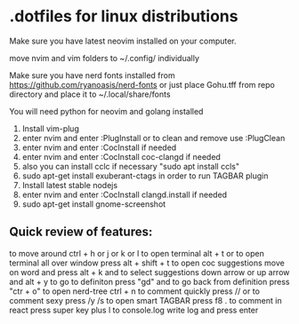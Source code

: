 # .dotfiles for linux distributions

Make sure you have latest neovim installed on your computer.

move nvim and vim folders to ~/.config/ individually

Make sure you have nerd fonts installed from  https://github.com/ryanoasis/nerd-fonts or just place Gohu.tff from repo directory and place it to ~/.local/share/fonts

You will need python for neovim and golang installed 

1. Install vim-plug
3. enter nvim and enter :PlugInstall or to clean and remove use :PlugClean
4. enter nvim and enter :CocInstall if needed
5. enter nvim and enter :CocInstall coc-clangd if needed
6. also you can install cclc if necessary "sudo apt install ccls"
7. sudo apt-get install exuberant-ctags in order to run TAGBAR plugin
8. Install latest stable nodejs
9. enter nvim and enter :CocInstall clangd.install if needed
10. sudo apt-get install gnome-screenshot

## Quick review of features:

to move around ctrl + h or j or k or l
to open terminal alt + t or to open terminal all over window press alt + shift + t
to open coc suggestions move on word and press alt + k and to select suggestions down arrow or up arrow and alt + y
to go to definiton press "gd" and to go back from definition press "ctr + o"
to open nerd-tree ctrl + n
to comment quickly press // or to comment sexy press /y /s
to open smart TAGBAR press f8 . 
to comment in react press super key plus l
to console.log write log and press enter
